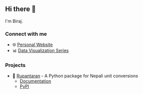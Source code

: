 ## Hi there 👋

I'm Biraj.
### Connect with me
- 🌐 [Personal Website](https://birajkoirala.com.np/)
- 📊 [Data Visualization Series](https://biraj094.github.io/viz/)

### Projects
- 📏 [Rupantaran](https://github.com/biraj094/rupantaran) - A Python package for Nepali unit conversions
  - [Documentation](https://rupantaran.readthedocs.io/en/latest/)
  - [PyPI](https://pypi.org/project/rupantaran/)

<!--
**biraj094/biraj094** is a ✨ _special_ ✨ repository because its `README.md` (this file) appears on your GitHub profile.

Here are some ideas to get you started:

- 🔭 I'm currently working on ...
- 🌱 I'm currently learning ...
- 👯 I'm looking to collaborate on ...
- 🤔 I'm looking for help with ...
- 💬 Ask me about ...
- 📫 How to reach me: ...
- 😄 Pronouns: ...
- ⚡ Fun fact: ...
-->

